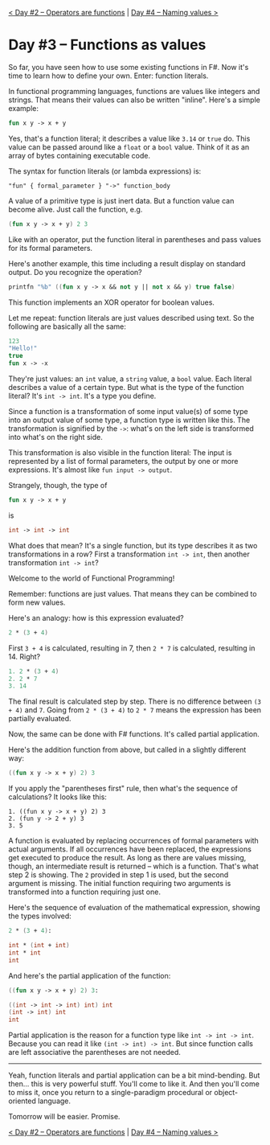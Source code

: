 [&lt; Day #2 – Operators are functions](../day02) | [Day #4 – Naming values &gt;](../day04)

# Day #3 – Functions as values
So far, you have seen how to use some existing functions in F#. Now it's time to learn how to define your own. Enter: function literals.

In functional programming languages, functions are values like integers and strings. That means their values can also be written "inline". Here's a simple example:

```fsharp
fun x y -> x + y
```

Yes, that's a function literal; it describes a value like `3.14` or `true` do. This value can be passed around like a `float` or a `bool` value. Think of it as an array of bytes containing executable code.

The syntax for function literals (or lambda expressions) is:

```
"fun" { formal_parameter } "->" function_body
```

A value of a primitive type is just inert data. But a function value can become alive. Just call the function, e.g.

```fsharp
(fun x y -> x + y) 2 3
```

Like with an operator, put the function literal in parentheses and pass values for its formal parameters.

Here's another example, this time including a result display on standard output. Do you recognize the operation?

```fsharp
printfn "%b" ((fun x y -> x && not y || not x && y) true false)
```

This function implements an XOR operator for boolean values.

Let me repeat: function literals are just values described using text. So the following are basically all the same:

```fsharp
123
"Hello!"
true
fun x -> -x
```

They're just values: an `int` value, a `string` value, a `bool` value. Each literal describes a value of a certain type. But what is the type of the function literal? It's `int -> int`. It's a type you define.

Since a function is a transformation of some input value(s) of some type into an output value of some type, a function type is written like this. The transformation is signified by the `->`: what's on the left side is transformed into what's on the right side.

This transformation is also visible in the function literal: The input is represented by a list of formal parameters, the output by one or more expressions. It's almost like `fun input -> output`.

Strangely, though, the type of

```fsharp
fun x y -> x + y
```

is

```fsharp
int -> int -> int
```

What does that mean? It's a single function, but its type describes it as two transformations in a row? First a transformation `int -> int`, then another transformation `int -> int`?

Welcome to the world of Functional Programming!

Remember: functions are just values. That means they can be combined to form new values.

Here's an analogy: how is this expression evaluated?

```fsharp
2 * (3 + 4)
```

First `3 + 4` is calculated, resulting in 7, then `2 * 7` is calculated, resulting in 14. Right?

```fsharp
1. 2 * (3 + 4)
2. 2 * 7
3. 14
```

The final result is calculated step by step. There is no difference between `(3 + 4)` and `7`. Going from `2 * (3 + 4)` to `2 * 7` means the expression has been partially evaluated.

Now, the same can be done with F# functions. It's called partial application.

Here's the addition function from above, but called in a slightly different way:

```fsharp
((fun x y -> x + y) 2) 3
```

If you apply the "parentheses first" rule, then what's the sequence of calculations? It looks like this:

```
1. ((fun x y -> x + y) 2) 3
2. (fun y -> 2 + y) 3
3. 5
```

A function is evaluated by replacing occurrences of formal parameters with actual arguments. If all occurrences have been replaced, the expressions get executed to produce the result. As long as there are values missing, though, an intermediate result is returned – which is a function. That's what step 2 is showing. The `2` provided in step 1 is used, but the second argument is missing. The initial function requiring two arguments is transformed into a function requiring just one.

Here's the sequence of evaluation of the mathematical expression, showing the types involved:

```fsharp
2 * (3 + 4):

int * (int + int)
int * int
int
```

And here's the partial application of the function:

```fsharp
((fun x y -> x + y) 2) 3:

((int -> int -> int) int) int
(int -> int) int
int
```

Partial application is the reason for a function type like `int -> int -> int`. Because you can read it like `(int -> int) -> int`. But since function calls are left associative the parentheses are not needed.

***

Yeah, function literals and partial application can be a bit mind-bending. But then... this is very powerful stuff. You'll come to like it. And then you'll come to miss it, once you return to a single-paradigm procedural or object-oriented language.

Tomorrow will be easier. Promise.

[&lt; Day #2 – Operators are functions](../day02) | [Day #4 – Naming values &gt;](../day04)
